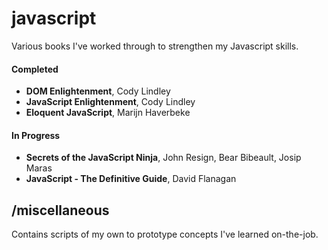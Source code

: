 # javascript

Various books I've worked through to strengthen my Javascript skills.

#### Completed

* **DOM Enlightenment**, Cody Lindley
* **JavaScript Enlightenment**, Cody Lindley
* **Eloquent JavaScript**, Marijn Haverbeke

#### In Progress

* **Secrets of the JavaScript Ninja**, John Resign, Bear Bibeault, Josip Maras
* **JavaScript - The Definitive Guide**, David Flanagan

## /miscellaneous

Contains scripts of my own to prototype concepts I've learned on-the-job.
